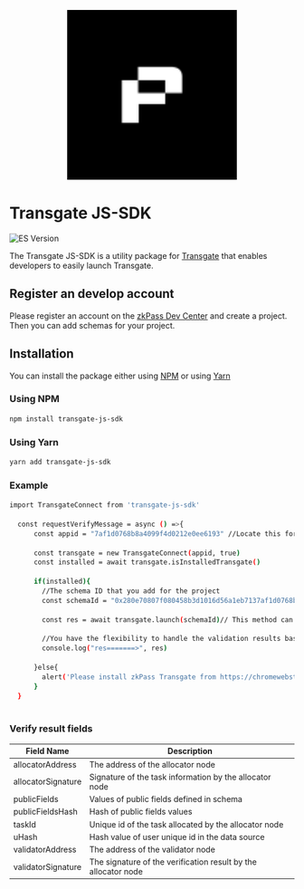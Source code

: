 <p align="center">
  <img src="assets/logo.png" width="300" alt="transgate-js-sdk.js" />
</p>

# Transgate JS-SDK

![ES Version](https://img.shields.io/badge/ES-2020-yellow)

The Transgate JS-SDK is a utility package for [Transgate](https://chromewebstore.google.com/detail/zkpass-transgate/afkoofjocpbclhnldmmaphappihehpma) that enables developers to easily launch Transgate.

## Register an develop account

Please register an account on the [zkPass Dev Center](https://dev.zkapss.org/dashboard) and create a project. Then you can add schemas for your project.

## Installation

You can install the package either using [NPM](https://www.npmjs.com/package/transgate-js-sdk) or using [Yarn](https://yarnpkg.com/package/transgate-js-sdk)

### Using NPM

```bash
npm install transgate-js-sdk
```

### Using Yarn

```bash
yarn add transgate-js-sdk
```

### Example
```bash
import TransgateConnect from 'transgate-js-sdk'

  const requestVerifyMessage = async () =>{
      const appid = "7af1d0768b8a4099f4d0212e0ee6193" //Locate this form on the development platform

      const transgate = new TransgateConnect(appid, true)
      const installed = await transgate.isInstalledTransgate()

      if(installed){
        //The schema ID that you add for the project
        const schemaId = "0x280e70807f080458b3d1016d56a1eb7137af1d0768b8a4099f4d0212e0ee6193"

        const res = await transgate.launch(schemaId)// This method can be invoked in a loop when dealing with multiple schemas

        //You have the flexibility to handle the validation results based on your requirements.
        console.log("res=======>", res)

      }else{
        alert('Please install zkPass Transgate from https://chromewebstore.google.com/detail/zkpass-transgate/afkoofjocpbclhnldmmaphappihehpma')
      }
  }
  
```

### Verify result fields

| Field Name                    | Description                                                         | 
| ----------------------------- | ------------------------------------------------------------------- |
| allocatorAddress              | The address of the allocator node                                   |
| allocatorSignature            | Signature of the task information by the allocator node             |
| publicFields                  | Values of public fields defined in schema                           |                               
| publicFieldsHash              | Hash of public fields values                                        |                               
| taskId                        | Unique id of the task allocated by the allocator node               |                               
| uHash                         | Hash value of user unique id in the data source                     |
| validatorAddress              | The address of the validator node                                   |                               
| validatorSignature            | The signature of the verification result by the allocator node      |                               



